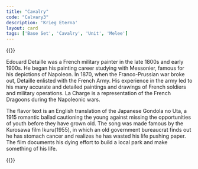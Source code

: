 ```yaml
---
title: "Cavalry"
code: "Calvary3"
description: 'Krieg Eterna'
layout: card
tags: ['Base Set', 'Cavalry', 'Unit', 'Melee']
---
```

{{<card-detail-page title="Calvary3" artwork="The Charge by Édouard Detaille  (1901)" >}}
<p>
Edouard Detaille was a French military painter in the late 1800s and early 1900s.  He began his painting career studying with Messonier, famous for his depictions of Napoleon.  In 1870, when the Franco-Prussian war broke out, Detaille enlisted with the French Army.  His experience in the army led to his many accurate and detailed paintings and drawings of French soldiers and military operations. La Charge is a representation of the French Dragoons during the Napoleonic wars.
</p>
<p>
The flavor text is an English translation of the Japanese Gondola no Uta, a 1915 romantic ballad cautioning the young against missing the opportunities of youth before they have grown old. The song was made famous by the Kurosawa film Ikuru(1955), in which an old government bureaucrat finds out he has stomach cancer and realizes he has wasted his life pushing paper. The film documents his dying effort to build a local park and make something of his life.
</p>
{{</card-detail-page>}}